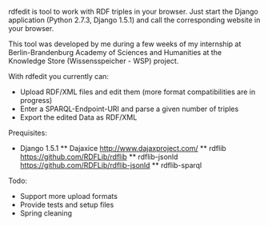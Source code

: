 rdfedit is tool to work with RDF triples in your browser. Just start the Django application (Python 2.7.3, Django 1.5.1) and call the corresponding website in your browser.

This tool was developed by me during a few weeks of my internship at Berlin-Brandenburg Academy of Sciences and Humanities at the Knowledge Store (Wissensspeicher - WSP) project.

With rdfedit you currently can:
* Upload RDF/XML files and edit them (more format compatibilities are in progress)
* Enter a SPARQL-Endpoint-URI and parse a given number of triples
* Export the edited Data as RDF/XML

Prequisites:
* Django 1.5.1
** Dajaxice http://www.dajaxproject.com/
** rdflib https://github.com/RDFLib/rdflib
** rdflib-jsonld https://github.com/RDFLib/rdflib-jsonld
** rdflib-sparql

Todo:
* Support more upload formats
* Provide tests and setup files
* Spring cleaning
